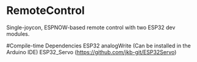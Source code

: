 # RemoteControl
Single-joycon, ESPNOW-based remote control with two ESP32 dev modules.

#Compile-time Dependencies
ESP32 analogWrite (Can be installed in the Arduino IDE)
ESP32_Servo (https://github.com/jkb-git/ESP32Servo)
